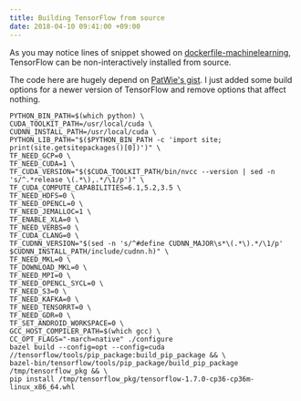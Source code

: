 ```yaml
---
title: Building TensorFlow from source
date: 2018-04-10 09:41:00 +09:00
---
```


As you may notice lines of snippet showed on [dockerfile-machinelearning](https://github.com/uetchy/dockerfile-machinelearning/blob/ffc2cadaf192b19509df0f4b87bc9d427aa30966/Dockerfile#L54-L86), TensorFlow can be non-interactively installed from source.

The code here are hugely depend on [PatWie's gist](https://gist.github.com/PatWie/0c915d5be59a518f934392219ca65c3d). I just added some build options for a newer version of TensorFlow and remove options that affect nothing.

```
PYTHON_BIN_PATH=$(which python) \
CUDA_TOOLKIT_PATH=/usr/local/cuda \
CUDNN_INSTALL_PATH=/usr/local/cuda \
PYTHON_LIB_PATH="$($PYTHON_BIN_PATH -c 'import site; print(site.getsitepackages()[0])')" \
TF_NEED_GCP=0 \
TF_NEED_CUDA=1 \
TF_CUDA_VERSION="$($CUDA_TOOLKIT_PATH/bin/nvcc --version | sed -n 's/^.*release \(.*\),.*/\1/p')" \
TF_CUDA_COMPUTE_CAPABILITIES=6.1,5.2,3.5 \
TF_NEED_HDFS=0 \
TF_NEED_OPENCL=0 \
TF_NEED_JEMALLOC=1 \
TF_ENABLE_XLA=0 \
TF_NEED_VERBS=0 \
TF_CUDA_CLANG=0 \
TF_CUDNN_VERSION="$(sed -n 's/^#define CUDNN_MAJOR\s*\(.*\).*/\1/p' $CUDNN_INSTALL_PATH/include/cudnn.h)" \
TF_NEED_MKL=0 \
TF_DOWNLOAD_MKL=0 \
TF_NEED_MPI=0 \
TF_NEED_OPENCL_SYCL=0 \
TF_NEED_S3=0 \
TF_NEED_KAFKA=0 \
TF_NEED_TENSORRT=0 \
TF_NEED_GDR=0 \
TF_SET_ANDROID_WORKSPACE=0 \
GCC_HOST_COMPILER_PATH=$(which gcc) \
CC_OPT_FLAGS="-march=native" ./configure
bazel build --config=opt --config=cuda //tensorflow/tools/pip_package:build_pip_package && \
bazel-bin/tensorflow/tools/pip_package/build_pip_package /tmp/tensorflow_pkg && \
pip install /tmp/tensorflow_pkg/tensorflow-1.7.0-cp36-cp36m-linux_x86_64.whl
```
